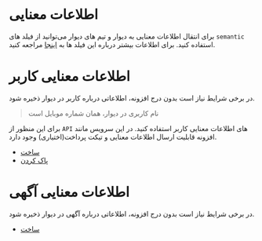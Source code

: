 # اطلاعات معنایی
برای انتقال اطلاعات معنایی به دیوار و تیم های دیوار می‌توانید از فیلد های `semantic` استفاده کنید. برای اطلاعات بیشتر درباره این فیلد ها به [اینجا](./semantic_data.md) مراجعه کنید.

# اطلاعات معنایی کاربر

در برخی شرایط نیاز است بدون درج افزونه، اطلاعاتی درباره کاربر در دیوار ذخیره شود.

> نام کاربری در دیوار، همان شماره موبایل است

برای این منظور از `API` های اطلاعات معنایی کاربر استفاده کنید. در این سرویس مانند افزونه قابلیت ارسال اطلاعات معنایی و تیکت پرداخت(اختیاری) وجود دارد.

- [ساخت](user_semantic_create)
- [پاک کردن](user_semantic_delete)

# اطلاعات معنایی آگهی
در برخی شرایط نیاز است بدون درج افزونه، اطلاعاتی درباره آگهی در دیوار ذخیره شود.
- [ساخت](/semantic/post_semantic_create)
